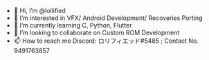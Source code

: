 - 👋 Hi, I’m @lollified
- 👀 I’m interested in VFX/ Android Development/ Recoveries Porting
- 🌱 I’m currently learning C, Python, Flutter
- 💞️ I’m looking to collaborate on Custom ROM Development
- 📫 How to reach me Discord: ロリフィエッド#5485 ; Contact No. 9491763857

<!---
lollified/lollified is a ✨ special ✨ repository because its `README.md` (this file) appears on your GitHub profile.
You can click the Preview link to take a look at your changes.
--->
